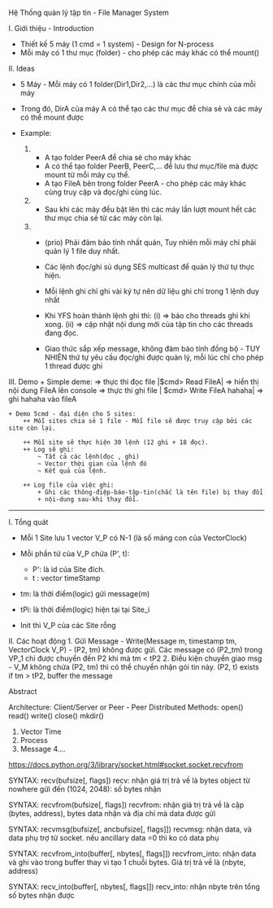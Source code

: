 Hệ Thống quản lý tập tin - File Manager System

I. Giới thiệu - Introduction

- Thiết kế 5 máy (1 cmd = 1 system) - Design for N-process
- Mỗi máy có 1 thư mục (folder) - cho phép các máy khác có thể mount()

II. Ideas

- 5 Máy - Mỗi máy có 1 folder(Dir1,Dir2,...) là các thư mục chính của mỗi máy
- Trong đó, DirA của máy A có thể tạo các thư mục để chia sẻ và các máy có thể
  mount được
- Example:

  1.  - A tạo folder PeerA để chia sẻ cho máy khác
      - A có thể tạo folder PeerB, PeerC,... để lưu thư mục/file mà được mount
        từ mỗi máy cụ thể.
      - A tạo FileA bên trong folder PeerA - cho phép các máy khác cùng truy cập
        và đọc/ghi cùng lúc.
  2.  - Sau khi các máy đều bật lên thì các máy lần lượt mount hết các thư mục
        chia sẻ từ các máy còn lại.

  3.  - (prio) Phải đảm bảo tính nhất quán, Tuy nhiên mỗi máy chỉ phải quản lý 1
        file duy nhất.
      - Các lệnh đọc/ghi sủ dụng SES multicast để quản lý thứ tự thực hiện.
      - Mỗi lệnh ghi chỉ ghi vài ký tự nên dữ liệu ghi chỉ trong 1 lệnh duy nhất
      - Khi YFS hoàn thành lệnh ghi thì: (i) => báo cho threads ghi khi xong.
        (ii) => cập nhật nội dung mới của tập tin cho các threads đang đọc.

      - Giao thức sắp xếp message, không đảm bảo tính đồng bộ - TUY NHIÊN thứ tự
        yêu cầu đọc/ghi được quản lý, mỗi lúc chỉ cho phép 1 thread được ghi

III. Demo + Simple deme: => thực thi đọc file |$cmd> Read FileA| => hiển thị nội
dung FileA lên console => thực thi ghi file | $cmd> Write FileA hahaha| => ghi
hahaha vào fileA

    + Demo 5cmd - đại diện cho 5 sites:
        ++ Mỗi sites chia sẻ 1 file - Mỗi file sẽ được truy cập bởi các site còn lại.

        ++ Mỗi site sẽ thực hiện 30 lệnh (12 ghi + 18 đọc).
        ++ Log sẽ ghi:
            ~ Tất cả các lệnh(đọc , ghi)
            ~ Vector thời gian của lệnh đó
            ~ Kết quả của lệnh.

        ++ Log file của việc ghi:
            + Ghi các thông-điệp-báo-tập-tin(chắc là tên file) bị thay đổi
            + nội-dung sau-khi thay đổi.

---

I. Tổng quát

- Mỗi 1 Site lưu 1 vector V_P có N-1 (là số mảng con của VectorClock)
- Mỗi phần tử của V_P chứa (P', t):
  - P': là id của Site đích.
  - t : vector timeStamp
- tm: là thời điểm(logic) gửi message(m)
- tPi: là thời điểm(logic) hiện tại tại Site_i

- Init thì V_P của các Site rỗng

II. Các hoạt động 1. Gửi Message - Write(Message m, timestamp tm, VectorClock
V_P) - (P2, tm) không được gửi. Các message có (P2_tm) trong VP_1 chỉ được
chuyển đến P2 khi mà tm < tP2 2. Điều kiện chuyển giao msg - V_M không chứa (P2,
tm) thì có thể chuyển nhận gói tin này. (P2, t) exists if tm > tP2, buffer the
message

Abstract

Architecture: Client/Server or Peer - Peer Distributed Methods: open() read()
write() close() mkdir()

1. Vector Time
2. Process
3. Message 4....

https://docs.python.org/3/library/socket.html#socket.socket.recvfrom

SYNTAX: recv(bufsize[, flags]) recv: nhận giá trị trả về là bytes object từ
nowhere gửi đến (1024, 2048): số bytes nhận

SYNTAX: recvfrom(bufsize[, flags]) recvfrom: nhận giá trị trả về là cặp (bytes,
address), bytes data nhận và địa chỉ mà data được gửi

SYNTAX: recvmsg(bufsize[, ancbufsize[, flags]]) recvmsg: nhận data, và data phụ
trợ từ socket. nếu ancillary data =0 thì ko có data phụ

SYNTAX: recvfrom_into(buffer[, nbytes[, flags]]) recvfrom_into: nhận data và ghi
vào trong buffer thay vì tạo 1 chuỗi bytes. Giá trị trả về là (nbyte, address)

SYNTAX: recv_into(buffer[, nbytes[, flags]]) recv_into: nhận nbyte trên tổng số
bytes nhận được
